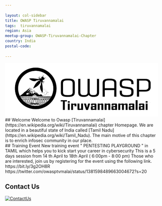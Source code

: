 ```yaml
---

layout: col-sidebar
title: OWASP Tiruvannamalai
tags:  tiruvannamalai
region: Asia
meetup-group: OWASP-Tiruvannamalai-Chapter
country: India
postal-code:

---
```


<img src="assets/images/owasptvm.png"/>
## Welcome
Welcome to Owasp [Tiruvannamalai](https://en.wikipedia.org/wiki/Tiruvannamalai) chapter Homepage. We are located in a beautiful state of India called [Tamil Nadu](https://en.wikipedia.org/wiki/Tamil_Nadu). The main motive of this chapter is to enrich infosec community in our place. <br>
## Training Event  
 New training event " PENTESTING PLAYGROUND " in TAMIL which helps you to kick start your career in cybersecurity
 This is a 5 days session from 14 th April to 18th April ( 6:00pm - 8:00 pm) Those who are interested, join us by registering for the event using the following link. 
 https://bit.ly/3g2OH8R <br>
 https://twitter.com/owasptvmalai/status/1381598489663004672?s=20

## Contact Us
[![ContactUs](https://img.shields.io/badge/%F0%9F%93%83-ContactUs-orange)](mailto:jothish.kumar@owasp.org)
